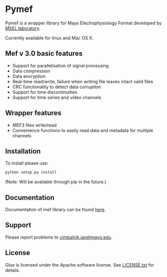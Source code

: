 Pymef
====

Pymef is a wrapper library for Mayo Electrophysiology Format developed by 
[MSEL laboratory](http://msel.mayo.edu/).

Currently available for linux and Mac OS X.

Mef v 3.0 basic features
------------------------

-   Support for parallelisation of signal processing
-   Data compression
-   Data encryption
-   Real-time read/write, failure when writing file leaves intact valid files
-   CRC functionality to detect data corruption
-   Support for time discontinuities
-   Support for time series and video channels

Wrapper features
----------------

-   MEF3 files write/read
-   Convenience functions to easily read data and metadata for multiple channels

Installation
------------

To install please use:
```bash
python setup.py install
```
(Note: Will be available through pip in the future.)

Documentation
-------------

Documentation of mef library can be found [here](http://msel.mayo.edu/codes.html).

Support
-------

Please report problems to cimbalnik.jan@mayo.edu.

License
-------

Glue is licensed under the Apache software license. See [LICENSE.txt](./LICENSE.txt) for details.

